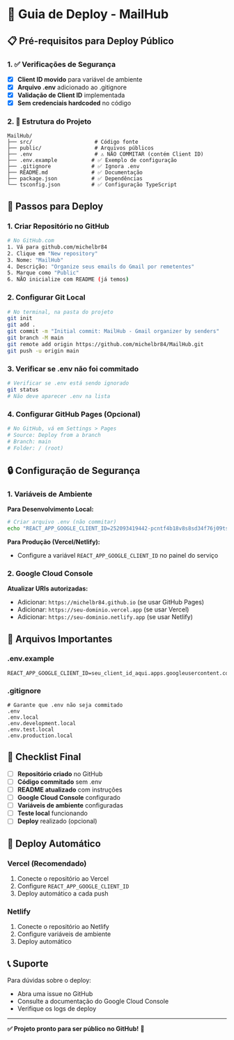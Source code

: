# 🚀 Guia de Deploy - MailHub

## 📋 Pré-requisitos para Deploy Público

### 1. ✅ Verificações de Segurança

- [x] **Client ID movido** para variável de ambiente
- [x] **Arquivo .env** adicionado ao .gitignore
- [x] **Validação de Client ID** implementada
- [x] **Sem credenciais hardcoded** no código

### 2. 📁 Estrutura do Projeto

```
MailHub/
├── src/                    # Código fonte
├── public/                 # Arquivos públicos
├── .env                    # ⚠️ NÃO COMMITAR (contém Client ID)
├── .env.example           # ✅ Exemplo de configuração
├── .gitignore             # ✅ Ignora .env
├── README.md              # ✅ Documentação
├── package.json           # ✅ Dependências
└── tsconfig.json          # ✅ Configuração TypeScript
```

## 🔧 Passos para Deploy

### 1. Criar Repositório no GitHub

```bash
# No GitHub.com
1. Vá para github.com/michelbr84
2. Clique em "New repository"
3. Nome: "MailHub"
4. Descrição: "Organize seus emails do Gmail por remetentes"
5. Marque como "Public"
6. NÃO inicialize com README (já temos)
```

### 2. Configurar Git Local

```bash
# No terminal, na pasta do projeto
git init
git add .
git commit -m "Initial commit: MailHub - Gmail organizer by senders"
git branch -M main
git remote add origin https://github.com/michelbr84/MailHub.git
git push -u origin main
```

### 3. Verificar se .env não foi commitado

```bash
# Verificar se .env está sendo ignorado
git status
# Não deve aparecer .env na lista
```

### 4. Configurar GitHub Pages (Opcional)

```bash
# No GitHub, vá em Settings > Pages
# Source: Deploy from a branch
# Branch: main
# Folder: / (root)
```

## 🔒 Configuração de Segurança

### 1. Variáveis de Ambiente

**Para Desenvolvimento Local:**
```bash
# Criar arquivo .env (não commitar)
echo "REACT_APP_GOOGLE_CLIENT_ID=252093419442-pcntf4b18v8s8sd34f76j09tskbds0qf.apps.googleusercontent.com" > .env
```

**Para Produção (Vercel/Netlify):**
- Configure a variável `REACT_APP_GOOGLE_CLIENT_ID` no painel do serviço

### 2. Google Cloud Console

**Atualizar URIs autorizadas:**
- Adicionar: `https://michelbr84.github.io` (se usar GitHub Pages)
- Adicionar: `https://seu-dominio.vercel.app` (se usar Vercel)
- Adicionar: `https://seu-dominio.netlify.app` (se usar Netlify)

## 📝 Arquivos Importantes

### .env.example
```env
REACT_APP_GOOGLE_CLIENT_ID=seu_client_id_aqui.apps.googleusercontent.com
```

### .gitignore
```
# Garante que .env não seja commitado
.env
.env.local
.env.development.local
.env.test.local
.env.production.local
```

## 🎯 Checklist Final

- [ ] **Repositório criado** no GitHub
- [ ] **Código commitado** sem .env
- [ ] **README atualizado** com instruções
- [ ] **Google Cloud Console** configurado
- [ ] **Variáveis de ambiente** configuradas
- [ ] **Teste local** funcionando
- [ ] **Deploy** realizado (opcional)

## 🚀 Deploy Automático

### Vercel (Recomendado)
1. Conecte o repositório ao Vercel
2. Configure `REACT_APP_GOOGLE_CLIENT_ID`
3. Deploy automático a cada push

### Netlify
1. Conecte o repositório ao Netlify
2. Configure variáveis de ambiente
3. Deploy automático

## 📞 Suporte

Para dúvidas sobre o deploy:
- Abra uma issue no GitHub
- Consulte a documentação do Google Cloud Console
- Verifique os logs de deploy

---

**✅ Projeto pronto para ser público no GitHub!** 🎉 